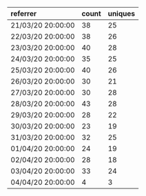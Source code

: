 | referrer          | count | uniques |
| :---------------- | :---- | :------ |
| 21/03/20 20:00:00 | 38    | 25      |
| 22/03/20 20:00:00 | 38    | 26      |
| 23/03/20 20:00:00 | 40    | 28      |
| 24/03/20 20:00:00 | 35    | 25      |
| 25/03/20 20:00:00 | 40    | 26      |
| 26/03/20 20:00:00 | 30    | 21      |
| 27/03/20 20:00:00 | 30    | 28      |
| 28/03/20 20:00:00 | 43    | 28      |
| 29/03/20 20:00:00 | 28    | 22      |
| 30/03/20 20:00:00 | 23    | 19      |
| 31/03/20 20:00:00 | 32    | 25      |
| 01/04/20 20:00:00 | 24    | 19      |
| 02/04/20 20:00:00 | 28    | 18      |
| 03/04/20 20:00:00 | 33    | 24      |
| 04/04/20 20:00:00 | 4     | 3       |